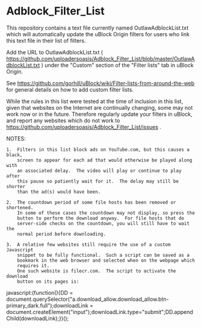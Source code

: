 # Adblock_Filter_List
This repository contains a text file currently named OutlawAdblockList.txt which will automatically update the uBlock Origin filters for users who link this text file in their list of filters.

Add the URL to OutlawAdblockList.txt ( https://github.com/uploadersoasis/Adblock_Filter_List/blob/master/OutlawAdblockList.txt ) under the "Custom" section of the "Filter lists" tab in uBlock Origin.

See https://github.com/gorhill/uBlock/wiki/Filter-lists-from-around-the-web for general details on how to add custom filter lists.

While the rules in this list were tested at the time of inclusion in this list, given that websites on the Internet are continually changing, some may not work now or in the future.  Therefore regularly update your filters in uBlock, and report any websites which do not work to https://github.com/uploadersoasis/Adblock_Filter_List/issues .

NOTES:

	1.  Filters in this list block ads on YouTube.com, but this causes a black,
        screen to appear for each ad that would otherwise be played along with
        an associated delay.  The video will play or continue to play after
        this pause so patiently wait for it.  The delay may still be shorter
        than the ad(s) would have been.

    2.  The countdown period of some file hosts has been removed or shortened.
        In some of these cases the countdown may not display, so press the
        button to perform the download anyway.  For file hosts that do
        server-side checks on the countdown, you will still have to wait the
        normal period before downloading.

    3.  A relative few websites still require the use of a custom Javascript
        snippet to be fully functional.  Such a script can be saved as a
        bookmark in the web browser and selected when on the webpage which
        requires it.
        One such website is filecr.com.  The script to activate the download
        button on its pages is:
javascript:(function(){DD = document.querySelector("a.download_allow.download_allow.btn-primary_dark.full");downloadLink = document.createElement("input");downloadLink.type="submit";DD.appendChild(downloadLink);})();
